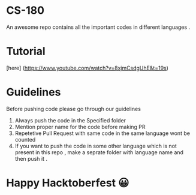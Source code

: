 # CS-180
An awesome repo contains all the important codes in different languages .

# Tutorial 
[here] (https://www.youtube.com/watch?v=8xjmCsdgUhE&t=19s)

# Guidelines
Before pushing code please go through our guidelines
1. Always push the code in the Specified folder
2. Mention proper name for the code before making PR
3. Repetetive Pull Request with same code in the same language wont be counted
4. If you want to push the code in some other language  which is not present in this repo , make a seprate folder with language name and then push it . 

# Happy Hacktoberfest 😀
